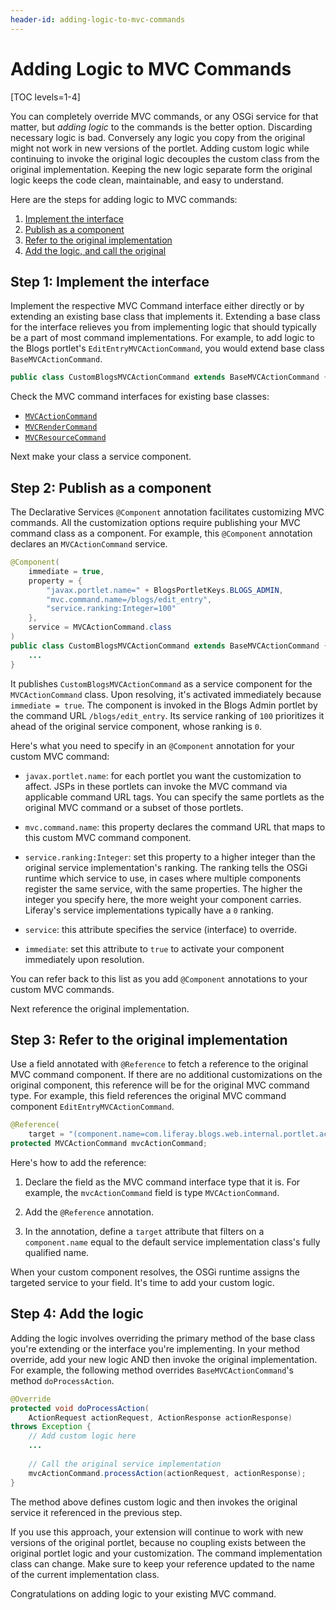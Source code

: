 ```yaml
---
header-id: adding-logic-to-mvc-commands
---
```


# Adding Logic to MVC Commands

[TOC levels=1-4]

You can completely override MVC commands, or any OSGi service for that matter, 
but *adding logic* to the commands is the better option. Discarding necessary 
logic is bad. Conversely any logic you copy from the original might not work in 
new versions of the portlet. Adding custom logic while continuing to invoke 
the original logic decouples the custom class from the original implementation. 
Keeping the new logic separate form the original logic keeps the code clean, 
maintainable, and easy to understand. 

Here are the steps for adding logic to MVC commands:

1.  [Implement the interface](#step-1-implement-the-interface)
2.  [Publish as a component](#step-2-publish-as-a-component)
3.  [Refer to the original implementation](#step-3-refer-to-the-original-implementation)
4.  [Add the logic, and call the original](#step-4-add-the-logic)

## Step 1: Implement the interface

Implement the respective MVC Command interface either directly or by extending 
an existing base class that implements it. Extending a base class for the 
interface relieves you from implementing logic that should typically be a part 
of most command implementations. For example, to add logic to the Blogs 
portlet's `EditEntryMVCActionCommand`, you would extend base class 
`BaseMVCActionCommand`. 

```java
public class CustomBlogsMVCActionCommand extends BaseMVCActionCommand {...}
```

Check the MVC command interfaces for existing base classes:

- [`MVCActionCommand`](@platform-ref@/7.2-latest/javadocs/portal-kernel/com/liferay/portal/kernel/portlet/bridges/mvc/MVCActionCommand.html)
- [`MVCRenderCommand`](@platform-ref@/7.2-latest/javadocs/portal-kernel/com/liferay/portal/kernel/portlet/bridges/mvc/MVCRenderCommand.html)
- [`MVCResourceCommand`](@platform-ref@/7.2-latest/javadocs/portal-kernel/com/liferay/portal/kernel/portlet/bridges/mvc/MVCResourceCommand.html)

Next make your class a service component. 

## Step 2: Publish as a component

The Declarative Services `@Component` annotation facilitates customizing MVC 
commands. All the customization options require publishing your MVC command 
class as a component. For example, this `@Component` annotation declares an 
`MVCActionCommand` service. 

```java
@Component(
    immediate = true,
    property = { 
        "javax.portlet.name=" + BlogsPortletKeys.BLOGS_ADMIN, 
        "mvc.command.name=/blogs/edit_entry",
        "service.ranking:Integer=100" 
    }, 
    service = MVCActionCommand.class
)
public class CustomBlogsMVCActionCommand extends BaseMVCActionCommand {
    ...
} 
```

It publishes `CustomBlogsMVCActionCommand` as a service component for the 
`MVCActionCommand` class. Upon resolving, it's activated immediately because 
`immediate = true`. The component is invoked in the Blogs Admin portlet by the 
command URL `/blogs/edit_entry`. Its service ranking of `100` prioritizes it 
ahead of the original service component, whose ranking is `0`. 

Here's what you need to specify in an `@Component` annotation for your custom 
MVC command:

-   `javax.portlet.name`: for each portlet you want the customization to affect. 
    JSPs in these portlets can invoke the MVC command via applicable command URL 
    tags. You can specify the same portlets as the original MVC command or a 
    subset of those portlets. 

-   `mvc.command.name`: this property declares the command URL that maps to this 
    custom MVC command component. 

-   `service.ranking:Integer`: set this property to a higher integer than the 
    original service implementation's ranking. The ranking tells the OSGi 
    runtime which service to use, in cases where multiple components register 
    the same service, with the same properties. The higher the integer you 
    specify here, the more weight your component carries. Liferay's service 
    implementations typically have a `0` ranking. 

-   `service`: this attribute specifies the service (interface) to override. 

-   `immediate`: set this attribute to `true` to activate your component 
    immediately  upon resolution.

You can refer back to this list as you add `@Component` annotations to your 
custom MVC commands. 

Next reference the original implementation. 

## Step 3: Refer to the original implementation

Use a field annotated with `@Reference` to fetch a reference to the original MVC 
command component. If there are no additional customizations on the original 
component, this reference will be for the original MVC command type. For 
example, this field references the original MVC command component 
`EditEntryMVCActionCommand`.

```java
@Reference(
    target = "(component.name=com.liferay.blogs.web.internal.portlet.action.EditEntryMVCActionCommand)")
protected MVCActionCommand mvcActionCommand;
```

Here's how to add the reference:

1.  Declare the field as the MVC command interface type that it is. For example, 
    the `mvcActionCommand` field is type `MVCActionCommand`. 

2.  Add the `@Reference` annotation. 

3.  In the annotation, define a `target` attribute that filters on a 
    `component.name` equal to the default service implementation class's fully 
    qualified name. 

When your custom component resolves, the OSGi runtime assigns the targeted 
service to your field. It's time to add your custom logic. 

## Step 4: Add the logic

Adding the logic involves overriding the primary method of the base class 
you're extending or the interface you're implementing. In your method override, 
add your new logic AND then invoke the original implementation. For example, 
the following method overrides `BaseMVCActionCommand`'s method 
`doProcessAction`.

```java
@Override
protected void doProcessAction(
	ActionRequest actionRequest, ActionResponse actionResponse)
throws Exception {
    // Add custom logic here 
    ...
    
    // Call the original service implementation 
    mvcActionCommand.processAction(actionRequest, actionResponse);
}
```

The method above defines custom logic and then invokes the original service it 
referenced in the previous step. 

If you use this approach, your extension will continue to work with new versions 
of the original portlet, because no coupling exists between the original portlet 
logic and your customization. The command implementation class can change. Make 
sure to keep your reference updated to the name of the current implementation 
class. 

Congratulations on adding logic to your existing MVC command. 

